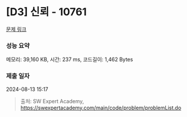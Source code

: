 # [D3] 신뢰 - 10761 

[문제 링크](https://swexpertacademy.com/main/code/problem/problemDetail.do?contestProbId=AXSVc1TqEAYDFAQT) 

### 성능 요약

메모리: 39,160 KB, 시간: 237 ms, 코드길이: 1,462 Bytes

### 제출 일자

2024-08-13 15:17



> 출처: SW Expert Academy, https://swexpertacademy.com/main/code/problem/problemList.do